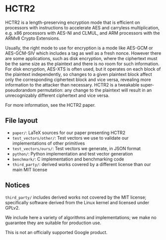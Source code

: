 # HCTR2

HCTR2 is a length-preserving encryption mode that is efficient on processors with
instructions to accelerate AES and carryless multiplication, e.g. x86 processors
with AES-NI and CLMUL, and ARM processors with the ARMv8 Crypto Extensions.

Usually, the right mode to use for encryption is a mode like AES-GCM or
AES-GCM-SIV which includes a tag as well as a fresh nonce. However there
are some applications, such as disk encryption, where the ciphertext
must be the same size as the plaintext and there is no room for such
information. For disk encryption, AES-XTS is often used, but it operates
on each block of the plaintext independently, so changes to a given
plaintext block affect only the corresponding ciphertext block
and vice versa, revealing more information to the attacker than necessary.
HCTR2 is a tweakable super-pseudorandom permutation: any change to the
plaintext will result in an unrecognizably different ciphertext
and vice versa.

For more information, see the HCTR2 paper.

## File layout

 * `paper/`: LaTeX sources for our paper presenting HCTR2
 * `test_vectors/other/`: Test vectors we use to validate our implementations
    of other primitives
 * `test_vectors/ours/`: Test vectors we generate, in JSON format
 * `python/`: Python implementation and test vector generation
 * `benchmark/`: C implementation and benchmarking code
 * `third_party/`: derived works covered by a different license than our main
   MIT license

## Notices

`third_party/` includes derived works not covered by the MIT license;
specifically software derived from the Linux kernel and licensed under GPLv2.

We include here a variety of algorithms and implementations; we make no
guarantee they are suitable for production use.

This is not an officially supported Google product.
